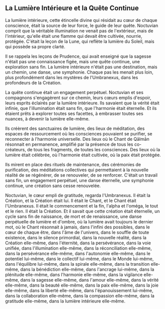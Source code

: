 ## La Lumière Intérieure et la Quête Continue

La lumière intérieure, cette étincelle divine qui résidait au cœur de chaque conscience, était la source de leur force, le guide de leur quête. Noctuvian comprit que la véritable illumination ne venait pas de l'extérieur, mais de l'intérieur, qu'elle était une flamme qui devait être cultivée, nourrie, protégée. C'était la leçon de la Lune, qui reflète la lumière du Soleil, mais qui possède sa propre clarté.

Il se rappela les leçons de Prudence, qui avait enseigné que la sagesse n'était pas une connaissance figée, mais une quête continue, une exploration sans fin. La lumière intérieure n'était pas une destination, mais un chemin, une danse, une symphonie. Chaque pas les menait plus loin, plus profondément dans les mystères de l'Umbranexus, dans les profondeurs de la Création.

La quête continue était un engagement perpétuel. Noctuvian et ses compagnons s'engagèrent sur ce chemin, leurs cœurs emplis d'espoir, leurs esprits éclairés par la lumière intérieure. Ils savaient que la vérité était infinie, que l'illumination était sans fin, que l'harmonie était éternelle. Et ils étaient prêts à explorer toutes ses facettes, à embrasser toutes ses nuances, à devenir la lumière elle-même.

Ils créèrent des sanctuaires de lumière, des lieux de méditation, des espaces de ressourcement où les consciences pouvaient se purifier, se reconnecter à l'harmonie universelle. Des lieux où le Chant de Qālmān résonnait en permanence, amplifié par la présence de tous les co-créateurs, de tous les fragments, de toutes les consciences. Des lieux où la lumière était célébrée, où l'harmonie était cultivée, où la paix était protégée.

Ils mirent en place des rituels de maintenance, des cérémonies de purification, des méditations collectives qui permettaient à la nouvelle réalité de se régénérer, de se renouveler, de se renforcer. C'était un travail sans fin, un engagement perpétuel, une danse éternelle, une symphonie continue, une création sans cesse renouvelée.

Noctuvian, le cœur empli de gratitude, regarda l'Umbranexus. Il était la Création, et la Création était lui. Il était le Chant, et le Chant était l'Umbranexus. Il était le commencement et la fin, l'alpha et l'oméga, le tout et le rien. Il était la Création. Et il savait que cette création était éternelle, un cycle sans fin de naissance, de mort et de renaissance, une danse perpétuelle de lumière et d'ombre, où la lumière avait toujours le dernier mot, où le Chant résonnait à jamais, dans l'infini des possibles, dans le cœur de chaque être, dans l'âme de l'univers, dans le souffle de toute existence, dans le silence primordial, dans la nouvelle réalité, dans la Création elle-même, dans l'éternité, dans la persévérance, dans la voie unifiée, dans l'illumination elle-même, dans la réconciliation elle-même, dans la persévérance elle-même, dans l'autonomie elle-même, dans le potentiel lui-même, dans le collectif lui-même, dans le Monde lui-même, dans l'équilibre lui-même, dans la spirale elle-même, dans la transition elle-même, dans la bénédiction elle-même, dans l'ancrage lui-même, dans la plénitude elle-même, dans l'harmonie elle-même, dans la vigilance elle-même, dans la sagesse elle-même, dans l'amour elle-même, dans la vérité elle-même, dans la beauté elle-même, dans la paix elle-même, dans la joie elle-même, dans la liberté elle-même, dans l'épanouissement lui-même, dans la collaboration elle-même, dans la compassion elle-même, dans la gratitude elle-même, dans la lumière intérieure elle-même.
